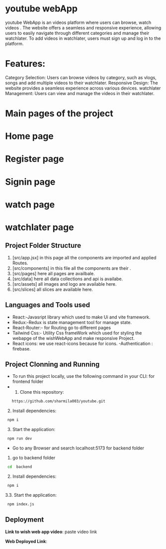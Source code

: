# **youtube webApp**
  youtube WebApp is an videos platform where users can browse,  watch videos . The website offers a seamless and responsive  experience, allowing users to easily navigate through different  categories and manage their watchlater. To add videos in watchlater, users must sign up and log in to the platform.

# Features:

Category Selection: Users can browse videos by category, such as vlogs, songs and add multiple videos to their watchlater.
Responsive Design: The website provides a seamless experience across various devices.
watchlater Management: Users can view and manage the videos in their  watchlater.

# Main pages of the project
#  Home page 

#  Register page 

#  Signin page

#  watch page

#  watchlater page




## **Project Folder Structure**
1. [src/app.jsx]  in this page all the components are imported and applied Routes.
3. [src/components]  in this file all the components are their .
4. [src/pages] here all pages are availbale.
5. [src/data] here all data collections  and  api  is availabe.
6. [src/assets] all images and logo are available here.
7. [src/slices] all slices are available here.


## **Languages and Tools used**
  - React:-Javasript library which used to make Ui  and   vite  framework.
  - Redux:-Redux is state management tool for manage state.
  - React-Router:- for Routing go to different pages
  - Tailwind Css:- Utility Css frameWork which used for styling the webapge of the wishWebApp and make responsive Project.
  - React icons: we use react-icons because for icons.
  -Authentication : firebase.  


## **Project Clonning and Running**
- To run this project locally, use the following command in your CLI:
  for frontend folder
- 1. Clone this repository: 

```bash
   https://github.com/sharmila003/youtube.git
```

2. Install dependencies:

```bash
 npm i
```

3. Start the application:

```bash
 npm run dev
```
- Go to any Browser and search localhost:5173
 for backend folder
 1.  go to backend folder
  ```bash
   cd  backend
```

2. Install dependencies:

```bash
 npm i
```
3.3. Start the application:

```bash
 npm index.js  
```


## **Deployment**

**Link to wish web app video**: paste video link

**Web Deployed Link**:  



